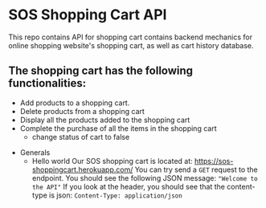 # SOS Shopping Cart API
This repo contains API for shopping cart contains backend mechanics for online shopping website's shopping cart, as well as cart history database. 

## The shopping cart has the following functionalities:

- Add products to a shopping cart.
- Delete products from a shopping cart
- Display all the products added to the shopping cart
- Complete the purchase of all the items in the shopping cart 
    - change status of cart to false
    
* Generals
  * Hello world
Our SOS shopping cart is located at: https://sos-shoppingcart.herokuapp.com/
You can try send a `GET` request to the endpoint. You should see the following JSON message:
`"Welcome to the API"`
If you look at the header, you should see that the content-type is json:
`Content-Type: application/json`
